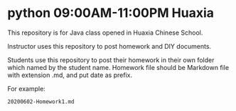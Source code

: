 # python 09:00AM-11:00PM Huaxia

This repository is for Java class opened in Huaxia Chinese School.

Instructor uses this repository to post homework and DIY documents.

Students use this repository to post their homework in their own folder which named by the student name. Homework file should be Markdown file with extension .md, and put date as prefix.

For example:
```
20200602-Homework1.md
```